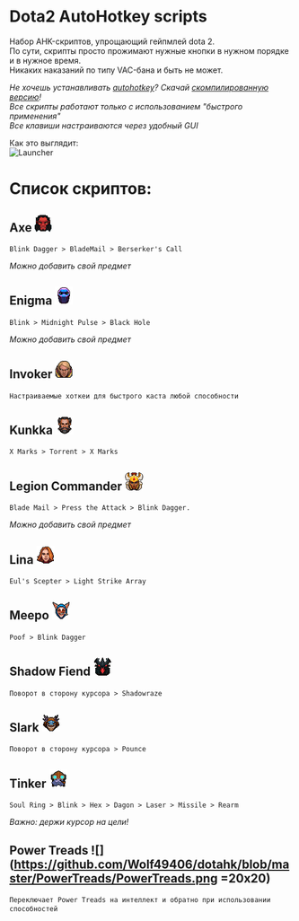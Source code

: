 # Dota2 AutoHotkey scripts  

Набор AHK-скриптов, упрощающий гейпмлей dota 2.  
По сути, скрипты просто прожимают нужные кнопки в нужном порядке и в нужное время.  
Никаких наказаний по типу VAC-бана и быть не может.  
    
*Не хочешь устанавливать [autohotkey](https://www.autohotkey.com/)? Скачай [скомпилированную версию](https://github.com/Wolf49406/dotahk/releases/tag/Compiled)!*  
*Все скрипты работают только с использованием "быстрого применения"*  
*Все клавиши настраиваются через удобный GUI*  
  
Как это выглядит:  
![Launcher](https://sun9-72.userapi.com/c200320/v200320493/32a6a/QqrAlf0HPlk.jpg)  
  
# Список скриптов:  

## Axe ![Axe](https://github.com/Wolf49406/dotahk/blob/master/Axe/Axe.png)
```
Blink Dagger > BladeMail > Berserker's Call
```
*Можно добавить свой предмет*

## Enigma ![Enigma](https://github.com/Wolf49406/dotahk/blob/master/Enigma/Enigma.png)
```
Blink > Midnight Pulse > Black Hole
```
*Можно добавить свой предмет*

## Invoker ![Invoker](https://github.com/Wolf49406/dotahk/blob/master/Invoker/Invoker.png)
```
Настраиваемые хоткеи для быстрого каста любой способности
```

## Kunkka ![Kunkka](https://github.com/Wolf49406/dotahk/blob/master/Kunkka/Kunkka.png)
```
X Marks > Torrent > X Marks
```

## Legion Commander ![Legion Commander](https://github.com/Wolf49406/dotahk/blob/master/LegionCommander/LegionCommander.png)
```
Blade Mail > Press the Attack > Blink Dagger.
```
*Можно добавить свой предмет*

## Lina ![Lina](https://github.com/Wolf49406/dotahk/blob/master/Lina/Lina.png)
```
Eul's Scepter > Light Strike Array
```

## Meepo ![Meepo](https://github.com/Wolf49406/dotahk/blob/master/Meepo/Meepo.png)
```
Poof > Blink Dagger
```

## Shadow Fiend ![Shadow Fiend](https://github.com/Wolf49406/dotahk/blob/master/ShadowFiend/ShadowFiend.png)
```
Поворот в сторону курсора > Shadowraze
```

## Slark ![Slark](https://github.com/Wolf49406/dotahk/blob/master/Slark/Slark.png)
```
Поворот в сторону курсора > Pounce
```

## Tinker ![Tinker](https://github.com/Wolf49406/dotahk/blob/master/Tinker/Tinker.png)
```
Soul Ring > Blink > Hex > Dagon > Laser > Missile > Rearm
```
*Важно: держи курсор на цели!*

## Power Treads ![](https://github.com/Wolf49406/dotahk/blob/master/PowerTreads/PowerTreads.png =20x20)
```
Переключает Power Treads на интеллект и обратно при использовании способностей
```
